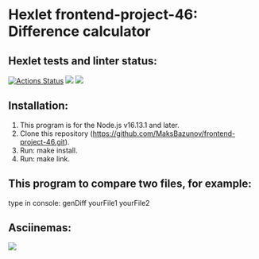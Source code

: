 # Hexlet frontend-project-46: Difference calculator

## Hexlet tests and linter status:

[![Actions Status](https://github.com/MaksBazunov/frontend-project-46/workflows/hexlet-check/badge.svg)](https://github.com/MaksBazunov/frontend-project-46/actions)
<a href="https://codeclimate.com/github/MaksBazunov/frontend-project-46/maintainability"><img src="https://api.codeclimate.com/v1/badges/c95e4f2d3692f46361c5/maintainability" /></a>
<a href="https://codeclimate.com/github/MaksBazunov/frontend-project-46/test_coverage"><img src="https://api.codeclimate.com/v1/badges/c95e4f2d3692f46361c5/test_coverage" /></a>


## Installation:

1. This program is for the Node.js v16.13.1 and later.
2. Clone this repository (https://github.com/MaksBazunov/frontend-project-46.git).
3. Run: make install.
4. Run: make link.

## This program to compare two files, for example:
   type in console: genDiff yourFile1 yourFile2 

## Asciinemas:
<a href="https://asciinema.org/a/f64KZb9NAf0HXc4lvB4hApTge" target="_blank"><img src="https://asciinema.org/a/f64KZb9NAf0HXc4lvB4hApTge.svg" /></a>